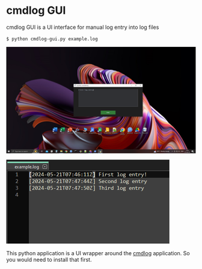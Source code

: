 # cmdlog GUI

cmdlog GUI is a UI interface for manual log entry into log files

```shel
$ python cmdlog-gui.py example.log
```

![cmdlog GUI interface](5.png "cmdlog GUI interface")

![example.log file](log_file_screenshot.png "example.log")

This python application is a UI wrapper around the 
[cmdlog](https://github.com/etcetra7n/cmdlog) application. 
So you would need to install that first.
